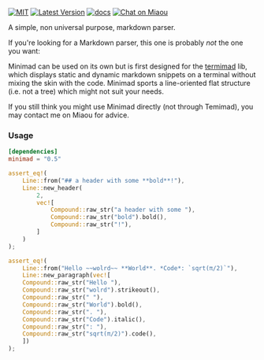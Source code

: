 

[![MIT][s2]][l2] [![Latest Version][s1]][l1] [![docs][s3]][l3] [![Chat on Miaou][s4]][l4]

[s1]: https://img.shields.io/crates/v/minimad.svg
[l1]: https://crates.io/crates/minimad

[s2]: https://img.shields.io/badge/license-MIT-blue.svg
[l2]: minimad/LICENSE

[s3]: https://docs.rs/minimad/badge.svg
[l3]: https://docs.rs/minimad/

[s4]: https://miaou.dystroy.org/static/shields/room.svg
[l4]: https://miaou.dystroy.org/3

A simple, non universal purpose, markdown parser.

If you're looking for a Markdown parser, this one is probably *not* the one you want:

Minimad can be used on its own but is first designed for the [termimad](https://github.com/Canop/termimad) lib, which displays static and dynamic markdown snippets on a terminal without mixing the skin with the code. Minimad sports a line-oriented flat structure (i.e. not a tree) which might not suit your needs.

If you still think you might use Minimad directly (not through Temimad), you may contact me on Miaou for advice.

### Usage


```toml
[dependencies]
minimad = "0.5"
```

```rust
assert_eq!(
    Line::from("## a header with some **bold**!"),
    Line::new_header(
        2,
        vec![
            Compound::raw_str("a header with some "),
            Compound::raw_str("bold").bold(),
            Compound::raw_str("!"),
        ]
    )
);

assert_eq!(
    Line::from("Hello ~~wolrd~~ **World**. *Code*: `sqrt(π/2)`"),
    Line::new_paragraph(vec![
	Compound::raw_str("Hello "),
	Compound::raw_str("wolrd").strikeout(),
	Compound::raw_str(" "),
	Compound::raw_str("World").bold(),
	Compound::raw_str(". "),
	Compound::raw_str("Code").italic(),
	Compound::raw_str(": "),
	Compound::raw_str("sqrt(π/2)").code(),
    ])
);
```

